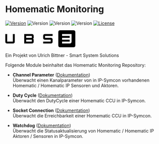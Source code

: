 # Homematic Monitoring

[![Version](https://img.shields.io/badge/Symcon_Version-5.1>-red.svg)](https://www.symcon.de/service/dokumentation/entwicklerbereich/sdk-tools/sdk-php/)
![Version](https://img.shields.io/badge/Modul_Version-1.02-blue.svg)
![Version](https://img.shields.io/badge/Modul_Build-3-blue.svg)
![Version](https://img.shields.io/badge/Code-PHP-blue.svg)
[![License](https://img.shields.io/badge/License-CC%20BY--NC--SA%204.0-green.svg)](https://creativecommons.org/licenses/by-nc-sa/4.0/)  

![Logo](imgs/ubs3_logo.png)  

Ein Projekt von Ulrich Bittner - Smart System Solutions  

Folgende Module beinhaltet das Homematic Monitoring Repository:

- __Channel Parameter__ ([Dokumentation](ChannelParameter))  
	Überwacht einen Kanalparameter von in IP-Symcon vorhandenen Homematic / Homematic IP Sensoren und Aktoren.
	
- __Duty Cycle__ ([Dokumentation](DutyCycle))  
	Überwacht den DutyCycle einer Homematic CCU in IP-Symcon.

- __Socket Connection__ ([Dokumentation](SocketConnection))  
	Überwacht die Erreichbarkeit einer Homematic CCU in IP-Symcon.
	
- __Watchdog__ ([Dokumentation](WatchDog))  
	Überwacht die Statusaktualisierung von Homematic / Homematic IP Aktoren / Sensoren in IP-Symcon.